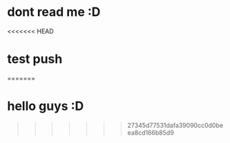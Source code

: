 # dont read me :D
<<<<<<< HEAD
# test push 
=======

# hello guys :D
>>>>>>> 27345d77531dafa39090cc0d0beea8cd166b85d9
